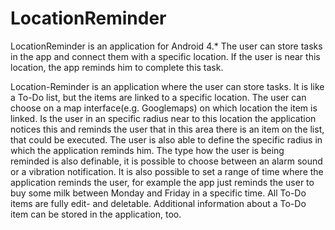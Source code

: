 # LocationReminder
LocationReminder is an application for Android 4.*
The user can store tasks in the app and connect them with a specific location.
If the user is near this location, the app reminds him to complete this task.

Location-Reminder is an application where the user can store tasks.
It is like a To-Do list, but the items are linked to a specific location. The user can choose on a map interface(e.g. Googlemaps) on which location the item is linked. Is the user in an specific radius near to this location the application notices this and reminds the user that in this area there is an item on the list, that could be executed. The user is also able to define the specific radius in which the application reminds him. The type how the user is being reminded is also definable, it is possible to choose between an alarm sound or a vibration notification. It is also possible to set a range of time where the application reminds the user, for example the app just reminds the user to buy some milk between Monday and Friday in a specific time. All To-Do items are fully edit- and deletable. Additional information about a To-Do item can be stored in the application, too. 
